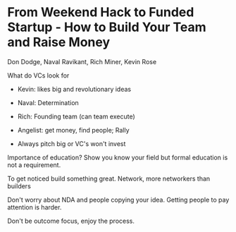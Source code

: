 # From Weekend Hack to Funded Startup - How to Build Your Team and Raise Money

Don Dodge, Naval Ravikant, Rich Miner, Kevin Rose

What do VCs look for
* Kevin: likes big and revolutionary ideas
* Naval: Determination
* Rich: Founding team (can team execute)
* Angelist: get money, find people; Rally

* Always pitch big or VC's won't invest

Importance of education?
  Show you know your field but formal education is not a requirement.
  
To get noticed build something great.  Network, more networkers than builders

Don't worry about NDA and people copying your idea.  Getting people to pay attention is harder.

Don't be outcome focus, enjoy the process.
